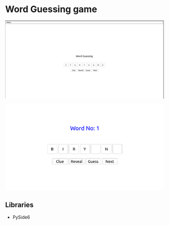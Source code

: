 # Word Guessing game

![home](images/home.png)

![running](images/running.png)

## Libraries

- PySide6
